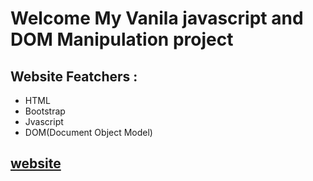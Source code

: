 # Welcome My Vanila javascript and DOM Manipulation project

## Website Featchers : 
+ HTML
+ Bootstrap
+ Jvascript
+ DOM(Document Object Model)

## [website](http://www.facebook.com)
